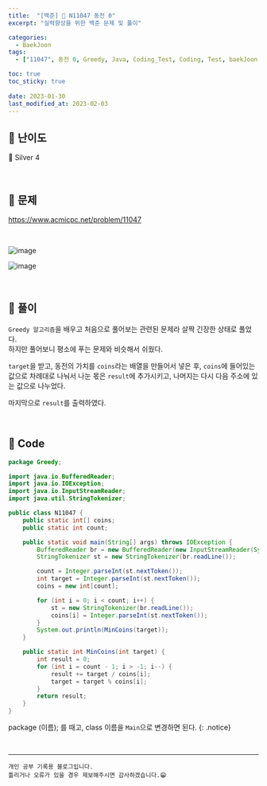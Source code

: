 ```yaml
---
title:  "[백준] 🥈 N11047 동전 0"
excerpt: "실력향상을 위한 백준 문제 및 풀이"

categories:
  - BaekJoon
tags:
  - ["11047", 동전 0, Greedy, Java, Coding_Test, Coding, Test, baekJoon, 백준]

toc: true
toc_sticky: true
 
date: 2023-01-30
last_modified_at: 2023-02-03
---
```


## 📌 난이도

  🥈 Silver 4

<br>

## 📌 문제

<https://www.acmicpc.net/problem/11047>

<br>

![image](https://user-images.githubusercontent.com/37824506/215448977-a0fe3688-1dea-4d41-a1b0-08867cd5221b.png)

![image](https://user-images.githubusercontent.com/37824506/215449030-b9343200-18e5-486e-8158-3f0545f42f3d.png)


<br>

## 📌 풀이  

`Greedy 알고리즘`을 배우고 처음으로 풀어보는 관련된 문제라 살짝 긴장한 상태로 풀었다.  
하지만 풀어보니 평소에 푸는 문제와 비슷해서 쉬웠다. 

`target`을 받고, 동전의 가치를 `coins`라는 배열을 만들어서 넣은 후, `coins`에 들어있는 값으로 차례대로 나눠서 나눈 몫은 `result`에 추가시키고, 나머지는 다시 다음 주소에 있는 값으로 나누었다.  

마지막으로 `result`를 출력하였다.  

<br>

## 📌 Code

```java
package Greedy;

import java.io.BufferedReader;
import java.io.IOException;
import java.io.InputStreamReader;
import java.util.StringTokenizer;

public class N11047 {
    public static int[] coins;
    public static int count;

    public static void main(String[] args) throws IOException {
        BufferedReader br = new BufferedReader(new InputStreamReader(System.in));
        StringTokenizer st = new StringTokenizer(br.readLine());

        count = Integer.parseInt(st.nextToken());
        int target = Integer.parseInt(st.nextToken());
        coins = new int[count];

        for (int i = 0; i < count; i++) {
            st = new StringTokenizer(br.readLine());
            coins[i] = Integer.parseInt(st.nextToken());
        }
        System.out.println(MinCoins(target));
    }

    public static int MinCoins(int target) {
        int result = 0;
        for (int i = count - 1; i > -1; i--) {
            result += target / coins[i];
            target = target % coins[i];
        }
        return result;
    }
}
```

package (이름); 를 때고, class 이름을 `Main`으로 변경하면 된다.
{: .notice} 



<br>


***
    개인 공부 기록용 블로그입니다.
    틀리거나 오류가 있을 경우 제보해주시면 감사하겠습니다.😁